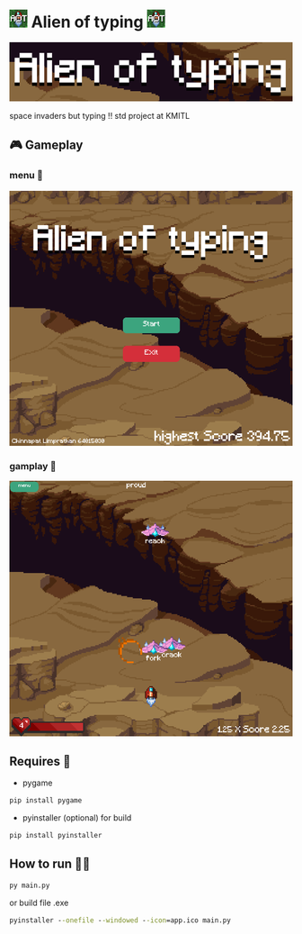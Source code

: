 # ![icon](./asset/icon/icon.png) Alien of typing ![icon](./asset/icon/icon.png)

![logo](./asset/icon/logo.png)

space invaders but typing !!
std project at KMITL

## 🎮 Gameplay

### menu 🚀

![menu](./doc/game_menu.png)

### gamplay 🎯

![gameplay](./doc/gameplay.png)

## Requires 📃

- pygame

```cmd
pip install pygame
```

- pyinstaller (optional) for build

```cmd
pip install pyinstaller
```

## How to run 🏃‍♀️

```cmd
py main.py
```

or build file .exe

```cmd
pyinstaller --onefile --windowed --icon=app.ico main.py
```
